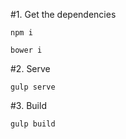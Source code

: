#1. Get the dependencies

```
npm i
```

```
bower i
```

#2. Serve

```
gulp serve
```

#3. Build

```
gulp build
```